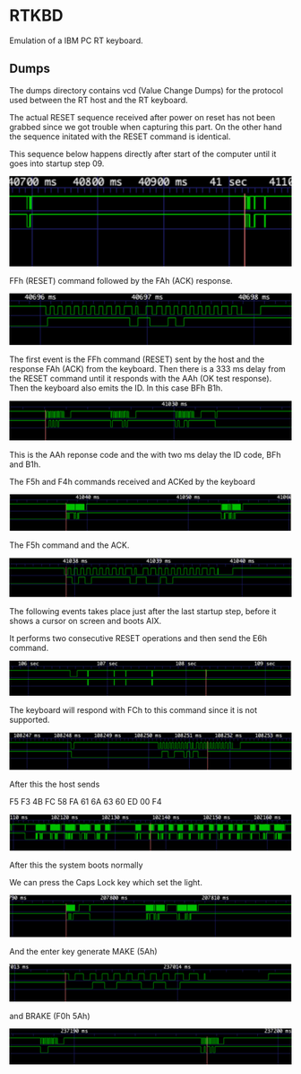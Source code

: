 # RTKBD
Emulation of a IBM PC RT keyboard.

## Dumps

The dumps directory contains vcd (Value Change Dumps) for the protocol used between the RT host and the RT keyboard.

The actual RESET sequence received after power on reset has not been grabbed since we got trouble when capturing this part. On the other hand the sequence initated with the RESET command is identical.

This sequence below happens directly after start of the computer until it goes into startup step 09.

![Reset flow 333 ms from RESET command to actual RESET taking place](https://github.com/MattisLind/RTKBD/blob/main/images/333msFromResetCmdToResponse.png?raw=true)

FFh (RESET) command followed by the FAh (ACK) response.

![FFh (RESET) command followed by the FAh (ACK) response](https://github.com/MattisLind/RTKBD/blob/main/images/ResetCommandFollowedByACK.png?raw=true)


The first event is the FFh command (RESET) sent by the host and the response FAh (ACK) from the keyboard. Then there is a 333 ms delay from the RESET command until it responds with the AAh (OK test response). Then the keyboard also emits the ID. In this case BFh B1h.

![AAh response and then ID codes with 2ms delay](https://github.com/MattisLind/RTKBD/blob/main/images/ResetResponseAAhBFhB1h_2msBetweenSuccessiveTransmissions.png?raw=true)

This is the AAh reponse code and the with two ms delay the ID code, BFh and B1h.

The F5h and F4h commands received and ACKed by the keyboard

![The F5h and F4h commands received and ACKed by the keyboard](https://github.com/MattisLind/RTKBD/blob/main/images/F5hCommandToF4Command15ms.png?raw=true)

The F5h command and the ACK.

![The F5h command and the ACK](https://github.com/MattisLind/RTKBD/blob/main/images/F5hCommandReceivedAckSent.png?raw=true)


The following events takes place just after the last startup step, before it shows a cursor on screen and boots AIX.

It performs two consecutive RESET operations and then send the E6h command. 

![](https://github.com/MattisLind/RTKBD/blob/main/images/TwoConsecutiveResetOperationsAndThenAnE6hCommandWhichIsSentAnFChInResponse.png?raw=true)

The keyboard will respond with FCh to this command since it is not supported.

![](https://github.com/MattisLind/RTKBD/blob/main/images/E6hCommandReceivedAndFChSentInResponse.png?raw=true)

After this the host sends 

F5
F3 4B
FC 58
FA 61 6A 63 60
ED 00
F4

![](https://github.com/MattisLind/RTKBD/blob/main/images/CommandsReceivedF5hF3h4BhFCh58hFAh61h6Ah63h60hEDh00hF4h.png?raw=true)

After this the system boots normally

We can press the Caps Lock key which set the light.

![](https://github.com/MattisLind/RTKBD/blob/main/images/PressingCapsLockGettingEDhCommandWith00hArgumentBack.png?raw=true)

And the enter key generate MAKE (5Ah)

![](https://github.com/MattisLind/RTKBD/blob/main/images/Make5AhEnter.png?raw=true)

and BRAKE (F0h 5Ah)

![](https://github.com/MattisLind/RTKBD/blob/main/images/Break5AhEnter.png?raw=true)




